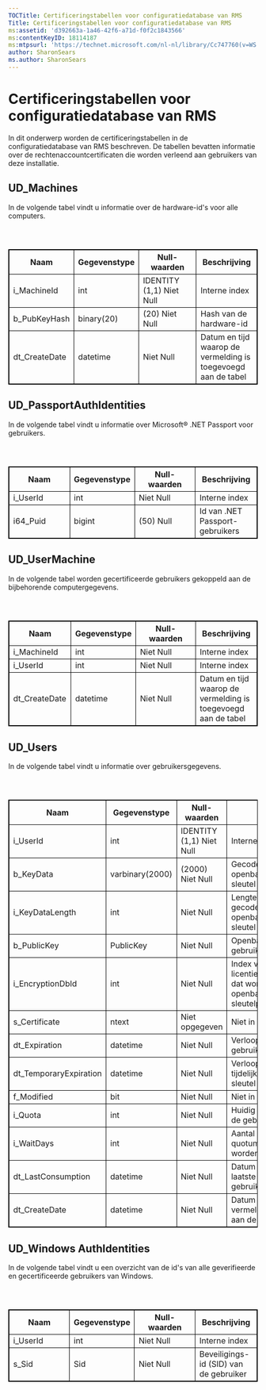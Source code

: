 ```yaml
---
TOCTitle: Certificeringstabellen voor configuratiedatabase van RMS
Title: Certificeringstabellen voor configuratiedatabase van RMS
ms:assetid: 'd392663a-1a46-42f6-a71d-f0f2c1843566'
ms:contentKeyID: 18114187
ms:mtpsurl: 'https://technet.microsoft.com/nl-nl/library/Cc747760(v=WS.10)'
author: SharonSears
ms.author: SharonSears
---
```


Certificeringstabellen voor configuratiedatabase van RMS
========================================================

In dit onderwerp worden de certificeringstabellen in de configuratiedatabase van RMS beschreven. De tabellen bevatten informatie over de rechtenaccountcertificaten die worden verleend aan gebruikers van deze installatie.

UD\_Machines
------------

In de volgende tabel vindt u informatie over de hardware-id's voor alle computers.

###  

 
<table style="border:1px solid black;">
<colgroup>
<col width="25%" />
<col width="25%" />
<col width="25%" />
<col width="25%" />
</colgroup>
<thead>
<tr class="header">
<th style="border:1px solid black;" >Naam</th>
<th style="border:1px solid black;" >Gegevenstype</th>
<th style="border:1px solid black;" >Null-waarden</th>
<th style="border:1px solid black;" >Beschrijving</th>
</tr>
</thead>
<tbody>
<tr class="odd">
<td style="border:1px solid black;">i_MachineId</td>
<td style="border:1px solid black;">int</td>
<td style="border:1px solid black;">IDENTITY (1,1) Niet Null</td>
<td style="border:1px solid black;">Interne index</td>
</tr>
<tr class="even">
<td style="border:1px solid black;">b_PubKeyHash</td>
<td style="border:1px solid black;">binary(20)</td>
<td style="border:1px solid black;">(20) Niet Null</td>
<td style="border:1px solid black;">Hash van de hardware-id</td>
</tr>
<tr class="odd">
<td style="border:1px solid black;">dt_CreateDate</td>
<td style="border:1px solid black;">datetime</td>
<td style="border:1px solid black;">Niet Null</td>
<td style="border:1px solid black;">Datum en tijd waarop de vermelding is toegevoegd aan de tabel</td>
</tr>
</tbody>
</table>
  
UD\_PassportAuthIdentities  
--------------------------
  
In de volgende tabel vindt u informatie over Microsoft® .NET Passport voor gebruikers.
  
###  

 
<table style="border:1px solid black;">
<colgroup>
<col width="25%" />
<col width="25%" />
<col width="25%" />
<col width="25%" />
</colgroup>
<thead>
<tr class="header">
<th style="border:1px solid black;" >Naam</th>
<th style="border:1px solid black;" >Gegevenstype</th>
<th style="border:1px solid black;" >Null-waarden</th>
<th style="border:1px solid black;" >Beschrijving</th>
</tr>
</thead>
<tbody>
<tr class="odd">
<td style="border:1px solid black;">i_UserId</td>
<td style="border:1px solid black;">int</td>
<td style="border:1px solid black;">Niet Null</td>
<td style="border:1px solid black;">Interne index</td>
</tr>
<tr class="even">
<td style="border:1px solid black;">i64_Puid</td>
<td style="border:1px solid black;">bigint</td>
<td style="border:1px solid black;">(50) Null</td>
<td style="border:1px solid black;">Id van .NET Passport-gebruikers</td>
</tr>
</tbody>
</table>
  
UD\_UserMachine  
---------------
  
In de volgende tabel worden gecertificeerde gebruikers gekoppeld aan de bijbehorende computergegevens.
  
###  

 
<table style="border:1px solid black;">
<colgroup>
<col width="25%" />
<col width="25%" />
<col width="25%" />
<col width="25%" />
</colgroup>
<thead>
<tr class="header">
<th style="border:1px solid black;" >Naam</th>
<th style="border:1px solid black;" >Gegevenstype</th>
<th style="border:1px solid black;" >Null-waarden</th>
<th style="border:1px solid black;" >Beschrijving</th>
</tr>
</thead>
<tbody>
<tr class="odd">
<td style="border:1px solid black;">i_MachineId</td>
<td style="border:1px solid black;">int</td>
<td style="border:1px solid black;">Niet Null</td>
<td style="border:1px solid black;">Interne index</td>
</tr>
<tr class="even">
<td style="border:1px solid black;">i_UserId</td>
<td style="border:1px solid black;">int</td>
<td style="border:1px solid black;">Niet Null</td>
<td style="border:1px solid black;">Interne index</td>
</tr>
<tr class="odd">
<td style="border:1px solid black;">dt_CreateDate</td>
<td style="border:1px solid black;">datetime</td>
<td style="border:1px solid black;">Niet Null</td>
<td style="border:1px solid black;">Datum en tijd waarop de vermelding is toegevoegd aan de tabel</td>
</tr>
</tbody>
</table>
  
UD\_Users  
---------
  
In de volgende tabel vindt u informatie over gebruikersgegevens.
  
###  

 
<table style="border:1px solid black;">
<colgroup>
<col width="25%" />
<col width="25%" />
<col width="25%" />
<col width="25%" />
</colgroup>
<thead>
<tr class="header">
<th style="border:1px solid black;" >Naam</th>
<th style="border:1px solid black;" >Gegevenstype</th>
<th style="border:1px solid black;" >Null-waarden</th>
<th style="border:1px solid black;" >Beschrijving</th>
</tr>
</thead>
<tbody>
<tr class="odd">
<td style="border:1px solid black;">i_UserId</td>
<td style="border:1px solid black;">int</td>
<td style="border:1px solid black;">IDENTITY (1,1) Niet Null</td>
<td style="border:1px solid black;">Interne index</td>
</tr>
<tr class="even">
<td style="border:1px solid black;">b_KeyData</td>
<td style="border:1px solid black;">varbinary(2000)</td>
<td style="border:1px solid black;">(2000) Niet Null</td>
<td style="border:1px solid black;">Gecodeerde openbare/persoonlijke sleutel van de gebruiker</td>
</tr>
<tr class="odd">
<td style="border:1px solid black;">i_KeyDataLength</td>
<td style="border:1px solid black;">int</td>
<td style="border:1px solid black;">Niet Null</td>
<td style="border:1px solid black;">Lengte van de niet-gecodeerde openbare/persoonlijke sleutel</td>
</tr>
<tr class="even">
<td style="border:1px solid black;">b_PublicKey</td>
<td style="border:1px solid black;">PublicKey</td>
<td style="border:1px solid black;">Niet Null</td>
<td style="border:1px solid black;">Openbare sleutel van gebruiker</td>
</tr>
<tr class="odd">
<td style="border:1px solid black;">i_EncryptionDbId</td>
<td style="border:1px solid black;">int</td>
<td style="border:1px solid black;">Niet Null</td>
<td style="border:1px solid black;">Index van het licentieverleningscertificaat dat wordt gebruikt om het openbare/persoonlijke sleutelpaar te coderen</td>
</tr>
<tr class="even">
<td style="border:1px solid black;">s_Certificate</td>
<td style="border:1px solid black;">ntext</td>
<td style="border:1px solid black;">Niet opgegeven</td>
<td style="border:1px solid black;">Niet in gebruik</td>
</tr>
<tr class="odd">
<td style="border:1px solid black;">dt_Expiration</td>
<td style="border:1px solid black;">datetime</td>
<td style="border:1px solid black;">Niet Null</td>
<td style="border:1px solid black;">Verloopdatum van de gebruikerssleutel</td>
</tr>
<tr class="even">
<td style="border:1px solid black;">dt_TemporaryExpiration</td>
<td style="border:1px solid black;">datetime</td>
<td style="border:1px solid black;">Niet Null</td>
<td style="border:1px solid black;">Verloopdatum en -tijd voor tijdelijk gebruik van de sleutel</td>
</tr>
<tr class="odd">
<td style="border:1px solid black;">f_Modified</td>
<td style="border:1px solid black;">bit</td>
<td style="border:1px solid black;">Niet Null</td>
<td style="border:1px solid black;">Niet in gebruik</td>
</tr>
<tr class="even">
<td style="border:1px solid black;">i_Quota</td>
<td style="border:1px solid black;">int</td>
<td style="border:1px solid black;">Niet Null</td>
<td style="border:1px solid black;">Huidig quotumniveau van de gebruiker</td>
</tr>
<tr class="odd">
<td style="border:1px solid black;">i_WaitDays</td>
<td style="border:1px solid black;">int</td>
<td style="border:1px solid black;">Niet Null</td>
<td style="border:1px solid black;">Aantal dagen voordat extra quotumaanvragen kunnen worden voltooid</td>
</tr>
<tr class="even">
<td style="border:1px solid black;">dt_LastConsumption</td>
<td style="border:1px solid black;">datetime</td>
<td style="border:1px solid black;">Niet Null</td>
<td style="border:1px solid black;">Datum en tijd van het laatste extra gebruikerscertificaat</td>
</tr>
<tr class="odd">
<td style="border:1px solid black;">dt_CreateDate</td>
<td style="border:1px solid black;">datetime</td>
<td style="border:1px solid black;">Niet Null</td>
<td style="border:1px solid black;">Datum en tijd waarop de vermelding is toegevoegd aan de tabel</td>
</tr>
</tbody>
</table>
  
UD\_Windows AuthIdentities  
--------------------------
  
In de volgende tabel vindt u een overzicht van de id's van alle geverifieerde en gecertificeerde gebruikers van Windows.
  
###  

 
<table style="border:1px solid black;">
<colgroup>
<col width="25%" />
<col width="25%" />
<col width="25%" />
<col width="25%" />
</colgroup>
<thead>
<tr class="header">
<th style="border:1px solid black;" >Naam</th>
<th style="border:1px solid black;" >Gegevenstype</th>
<th style="border:1px solid black;" >Null-waarden</th>
<th style="border:1px solid black;" >Beschrijving</th>
</tr>
</thead>
<tbody>
<tr class="odd">
<td style="border:1px solid black;">i_UserId</td>
<td style="border:1px solid black;">int</td>
<td style="border:1px solid black;">Niet Null</td>
<td style="border:1px solid black;">Interne index</td>
</tr>
<tr class="even">
<td style="border:1px solid black;">s_Sid</td>
<td style="border:1px solid black;">Sid</td>
<td style="border:1px solid black;">Niet Null</td>
<td style="border:1px solid black;">Beveiligings-id (SID) van de gebruiker</td>
</tr>
</tbody>
</table>
